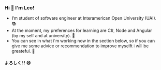 ### Hi 👋 I'm Leo!

-  I’m student of software engineer at Interamerican Open University (UAI). :books:
-  At the moment, my preferences for learning are C#, Node and Angular (by my self and at university). :muscle:
-  You can see in what i'm working now in the section below, so if you can give me some advice or recommendation to improve myselft i will be greateful. :pray:


#### よろしく! ! :smile:
